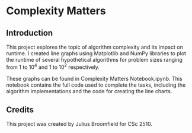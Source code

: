 # Complexity Matters
## Introduction
This project explores the topic of algorithm complexity and its impact on runtime. I created line graphs using Matplotlib and NumPy libraries to plot the runtime of several hypothetical algorithms for problem sizes ranging from 1 to 10<sup>4</sup> and 1 to 10<sup>2</sup> respectively.

These graphs can be found in Complexity Matters Notebook.ipynb. This notebook contains the full code used to complete the tasks, including the algorithm implementations and the code for creating the line charts.

## Credits
This project was created by Julius Broomfield for CSc 2510.
